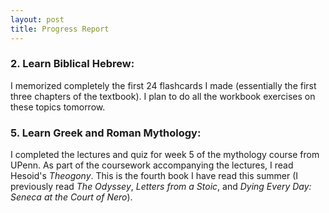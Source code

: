 ```yaml
---
layout: post
title: Progress Report
---
```


### 2. Learn Biblical Hebrew:
I memorized completely the first 24 flashcards I made (essentially the first three chapters of the textbook). I plan to do all the workbook exercises on these topics tomorrow. 

### 5. Learn Greek and Roman Mythology:
I completed the lectures and quiz for week 5 of the mythology course from UPenn. As part of the coursework accompanying the lectures, I read Hesoid's *Theogony*. This is the fourth book I have read this summer (I previously read *The Odyssey*, *Letters from a Stoic*, and *Dying Every Day: Seneca at the Court of Nero*).
